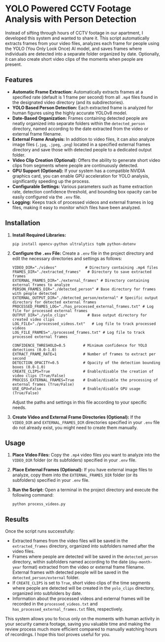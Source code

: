 # YOLO Powered CCTV Footage Analysis with Person Detection

Instead of sifting through hours of CCTV footage in our apartment, I developed this system and wanted to share it. This script automatically extracts frames from your video files, analyzes each frame for people using the YOLO (You Only Look Once) AI model, and saves frames where individuals are detected into a separate folder organized by date. Optionally, it can also create short video clips of the moments when people are present.

## Features

* **Automatic Frame Extraction:** Automatically extracts frames at a specified rate (default is 1 frame per second) from all `.mp4` files found in the designated video directory (and its subdirectories).
* **YOLO Based Person Detection:** Each extracted frame is analyzed for human figures using the highly accurate YOLOv8 model.
* **Date-Based Organization:** Frames containing detected people are neatly organized into separate folders within the `detected_person` directory, named according to the date extracted from the video or external frame filename.
* **External Frame Analysis:** In addition to video files, it can also analyze image files (`.jpg`, `.jpeg`, `.png`) located in a specified external frames directory and save those with detected people to a dedicated output folder.
* **Video Clip Creation (Optional):** Offers the ability to generate short video clips from segments where people are continuously detected.
* **GPU Support (Optional):** If your system has a compatible NVIDIA graphics card, you can enable GPU acceleration for YOLO analysis, significantly speeding up the process.
* **Configurable Settings:** Various parameters such as frame extraction rate, detection confidence threshold, and bounding box opacity can be easily configured via the `.env` file.
* **Logging:** Keeps track of processed videos and external frames in log files, making it easy to monitor which files have been analyzed.

## Installation

1.  **Install Required Libraries:**
    ```
    pip install opencv-python ultralytics tqdm python-dotenv
    ```

2.  **Configure the `.env` File:** Create a `.env` file in the project directory and edit the necessary directories and settings as follows:

    ```env
    VIDEO_DIR="./videos"             # Directory containing .mp4 files
    FRAMES_DIR="./extracted_frames"   # Directory to save extracted frames
    EXTERNAL_FRAMES_DIR="./external_frames" # Directory containing external frames to analyze
    PERSON_FRAMES_DIR="./detected_person" # Base directory for frames with people detected
    EXTERNAL_OUTPUT_DIR="./detected_person/external" # Specific output directory for detected external frames
    PROCESSED_FRAMES_LOG="./has_processed_external_frames.txt" # Log file for processed external frames
    OUTPUT_DIR="./yolo_clips"         # Base output directory for created video clips
    LOG_FILE="./processed_videos.txt"   # Log file to track processed videos
    LOG_FILE_FRAMES="./processed_frames.txt" # Log file to track processed external frames

    CONFIDENCE_THRESHOLD=0.5        # Minimum confidence for YOLO detections (0.0-1.0)
    EXTRACT_FRAME_RATE=1            # Number of frames to extract per second
    DETECTION_OPACITY=0.5           # Opacity of the detection bounding boxes (0.0-1.0)
    CREATE_CLIPS=True               # Enable/disable the creation of video clips (True/False)
    PROCESS_EXTERNAL_FRAMES=True    # Enable/disable the processing of external frames (True/False)
    USE_GPU=False                   # Enable/disable GPU usage (True/False)
    ```

    Adjust the paths and settings in this file according to your specific needs.

3.  **Create Video and External Frame Directories (Optional):** If the `VIDEO_DIR` and `EXTERNAL_FRAMES_DIR` directories specified in your `.env` file do not already exist, you might need to create them manually.

## Usage

1.  **Place Video Files:** Copy the `.mp4` video files you want to analyze into the `VIDEO_DIR` folder (or its subfolders) specified in your `.env` file.
2.  **Place External Frames (Optional):** If you have external image files to analyze, copy them into the `EXTERNAL_FRAMES_DIR` folder (or its subfolders) specified in your `.env` file.
3.  **Run the Script:** Open a terminal in the project directory and execute the following command:

    ```
    python process_videos.py
    ```

## Results

Once the script runs successfully:

* Extracted frames from the video files will be saved in the `extracted_frames` directory, organized into subfolders named after the video files.
* Frames where people are detected will be saved in the `detected_person` directory, within subfolders named according to the date (`day-month-year` format) extracted from the video or external frame filename. External frames with detected people will be saved in the `detected_person/external` folder.
* If `CREATE_CLIPS` is set to `True`, short video clips of the time segments where people are detected will be created in the `yolo_clips` directory, organized into subfolders by date.
* Information about the processed videos and external frames will be recorded in the `processed_videos.txt` and `has_processed_external_frames.txt` files, respectively.

This system allows you to focus only on the moments with human activity in your security camera footage, saving you valuable time and making the review process much more efficient compared to manually watching hours of recordings. I hope this tool proves useful for you.
